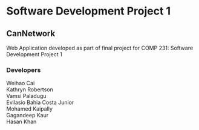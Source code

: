 # Software Development Project 1
<h2> CanNetwork</h2>
Web Application developed as part of final project for COMP 231: Software Development Project 1
<h3> Developers</h3>
Weihao Cai
<br>Kathryn Robertson
<br>Vamsi Paladugu
<br>Evilasio Bahia Costa Junior
<br>Mohamed Kaipally
<br>Gagandeep Kaur
<br>Hasan Khan
